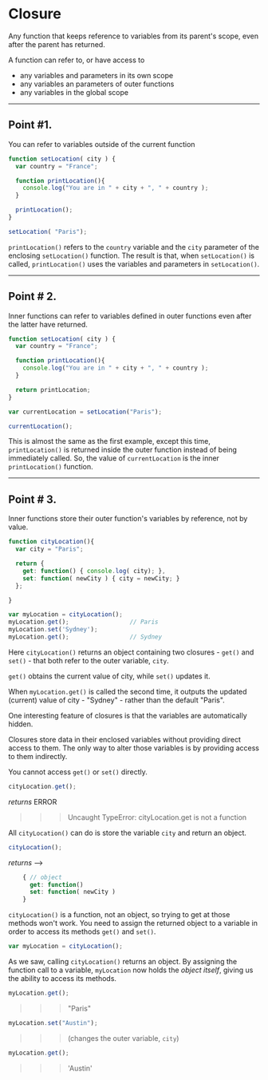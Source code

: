 # Closure
Any function that keeps reference to variables from its parent's scope, even after the parent has returned.  

A function can refer to, or have access to
* any variables and parameters in its own scope
* any variables an parameters of outer functions
* any variables in the global scope

___

## Point #1.
You can refer to variables outside of the current function

```js
function setLocation( city ) {
  var country = "France";

  function printLocation(){
    console.log("You are in " + city + ", " + country );
  }

  printLocation();
}

setLocation( "Paris");
```
`printLocation()` refers to the `country` variable and the `city` parameter of the enclosing `setLocation()` function. The result is that, when `setLocation()` is called, `printLocation()` uses the variables and parameters in `setLocation()`.  

___

## Point # 2.
Inner functions can refer to variables defined in outer functions even after the latter have returned.  

```js
function setLocation( city ) {
  var country = "France";

  function printLocation(){
    console.log("You are in " + city + ", " + country );
  }

  return printLocation;
}

var currentLocation = setLocation("Paris");

currentLocation(); 
```
This is almost the same as the first example, except this time, `printLocation()` is returned inside the outer function instead of being immediately called. So, the value of `currentLocation` is the inner `printLocation()` function.




___

## Point # 3.
Inner functions store their outer function's variables by reference, not by value. 

```js
function cityLocation(){
  var city = "Paris";

  return {
    get: function() { console.log( city); },
    set: function( newCity ) { city = newCity; }
  };

}

var myLocation = cityLocation();  
myLocation.get();                 // Paris
myLocation.set('Sydney');
myLocation.get();                 // Sydney
```

Here `cityLocation()` returns an object containing two closures - `get()` and `set()` - that both refer to the outer variable, `city`.  

`get()` obtains the current value of city, while `set()` updates it.   

When `myLocation.get()` is called the second time, it outputs the updated (current) value of city - "Sydney" - rather than the default "Paris".

One interesting feature of closures is that the variables are automatically hidden.  

Closures store data in their enclosed variables without providing direct access to them. 
The only way to alter those variables is by providing access to them indirectly.  

You cannot access `get()` or `set()` directly. 

```js
cityLocation.get();
```

*returns* ERROR
>>>Uncaught TypeError: cityLocation.get is not a function

All `cityLocation()` can do is store the variable `city` and return an object. 

```js
cityLocation();
```
*returns* -->

```js
    { // object
      get: function()
      set: function( newCity )
    }
```

`cityLocation()` is a function, not an object, so trying to get at those methods won't work. You need to assign the returned object to a variable in order to access its methods `get()` and `set()`.  


```js
var myLocation = cityLocation();  
```
As we saw, calling `cityLocation()` returns an object. By assigning the function call to a variable, `myLocation` now holds the *object itself*, giving us the ability to access its methods.

```js
myLocation.get();
```
>>>"Paris"

```js
myLocation.set("Austin"); 
```
>>> (changes the outer variable, `city`)

```js
myLocation.get();
```
>>>'Austin'





